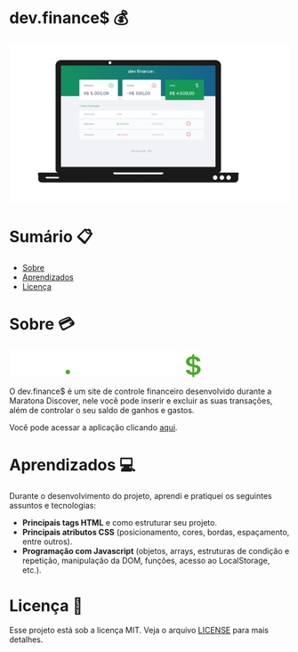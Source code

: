 # dev.finance$ :moneybag:

![Layout](https://github.com/beatrizdossantos/DevFinances/blob/main/assets/dev.finances%20print.png)

# Sumário :clipboard:
* [Sobre](#Sobre)
* [Aprendizados](#Aprendizados)
* [Licença](#Licença)


# Sobre :credit_card:

![Layout](https://github.com/beatrizdossantos/DevFinances/blob/main/assets/logo.svg)


O dev.finance$ é um site de controle financeiro desenvolvido durante a Maratona Discover, nele você pode inserir e excluir as suas transações, além de controlar o seu saldo de ganhos e gastos. 

Você pode acessar a aplicação clicando [aqui](https://beatrizdossantos.github.io/DevFinances/).

# Aprendizados :computer:
Durante o desenvolvimento do projeto, aprendi e pratiquei os seguintes assuntos e tecnologias:

* **Principais tags HTML** e como estruturar seu projeto. 
* **Principais atributos CSS** (posicionamento, cores, bordas, espaçamento, entre outros).
* **Programação com Javascript** (objetos, arrays, estruturas de condição e repetição, manipulação da DOM, funções, acesso ao LocalStorage, etc.).

#  Licença :bookmark_tabs:

Esse projeto está sob a licença MIT. Veja o arquivo  [LICENSE](https://github.com/beatrizdossantos/DevFinances/blob/main/LICENSE)  para mais detalhes.
